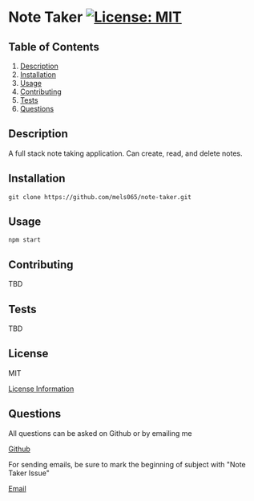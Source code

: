 # Note Taker [![License: MIT](https://img.shields.io/badge/License-MIT-yellow.svg)](https://opensource.org/licenses/MIT)

## Table of Contents

1. [Description](#description)
2. [Installation](#installation)
3. [Usage](#usage)
4. [Contributing](#contributing)
5. [Tests](#tests)
6. [Questions](#questions)

## Description

A full stack note taking application. Can create, read, and delete notes.

## Installation

`git clone https://github.com/mels065/note-taker.git`

## Usage

`npm start`

## Contributing

TBD

## Tests

TBD

## License

MIT

[License Information](https://opensource.org/licenses/MIT)
    

## Questions

All questions can be asked on Github or by emailing me

[Github](https://www.github.com/mels065)

For sending emails, be sure to mark the beginning of subject with "Note Taker Issue"

[Email](mailto:mellusbrandon@gmail.com)
  